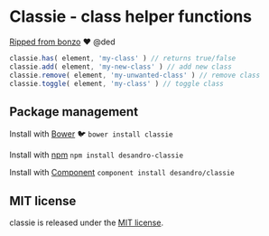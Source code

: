 # Classie - class helper functions

[Ripped from bonzo](https://github.com/ded/bonzo) :heart: @ded

``` js
classie.has( element, 'my-class' ) // returns true/false
classie.add( element, 'my-new-class' ) // add new class
classie.remove( element, 'my-unwanted-class' ) // remove class
classie.toggle( element, 'my-class' ) // toggle class
```

## Package management

Install with [Bower](http://bower.io) :bird: `bower install classie`

Install with [npm](https://github.com/npm/npm) `npm install desandro-classie`

Install with [Component](http://github.com/component/component) `component install desandro/classie`

## MIT license

classie is released under the [MIT license](http://desandro.mit-license.org).
